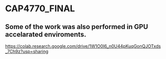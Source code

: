 # CAP4770_FINAL

## Some of the work was also performed in GPU accelarated enviroments. 
https://colab.research.google.com/drive/1W1O0I6_n0U44pKuqGonQJOTxds_7Ch9z?usp=sharing
